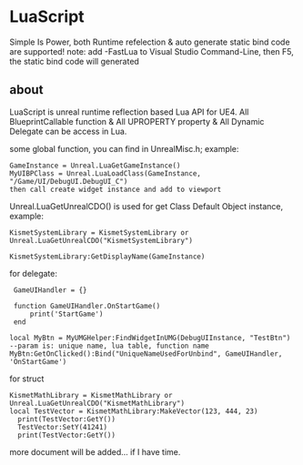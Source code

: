 # LuaScript
Simple Is Power, both Runtime refelection & auto generate static bind code are supported!
note: add -FastLua to Visual Studio Command-Line, then F5, the static bind code will generated 
## about
  LuaScript is unreal runtime reflection based Lua API for UE4. All BlueprintCallable function & All UPROPERTY property & All Dynamic Delegate can be access in Lua.
  
  some global function, you can find in UnrealMisc.h; example:
  
    GameInstance = Unreal.LuaGetGameInstance()
    MyUIBPClass = Unreal.LuaLoadClass(GameInstance, "/Game/UI/DebugUI.DebugUI_C")
    then call create widget instance and add to viewport
  
  Unreal.LuaGetUnrealCDO() is used for get Class Default Object instance, example: 
  
    KismetSystemLibrary = KismetSystemLibrary or Unreal.LuaGetUnrealCDO("KismetSystemLibrary")
    
    KismetSystemLibrary:GetDisplayName(GameInstance)
    
   
 for delegate:
 
     GameUIHandler = {}
     
     function GameUIHandler.OnStartGame()
         print('StartGame')
     end
 
    local MyBtn = MyUMGHelper:FindWidgetInUMG(DebugUIInstance, "TestBtn")
    --param is: unique name, lua table, function name
    MyBtn:GetOnClicked():Bind("UniqueNameUsedForUnbind", GameUIHandler, 'OnStartGame')
    
 for struct 
 
    KismetMathLibrary = KismetMathLibrary or Unreal.LuaGetUnrealCDO("KismetMathLibrary")
    local TestVector = KismetMathLibrary:MakeVector(123, 444, 23)
	  print(TestVector:GetY())
	  TestVector:SetY(41241)
	  print(TestVector:GetY())
      
      
more document will be added... if I have time.
    
